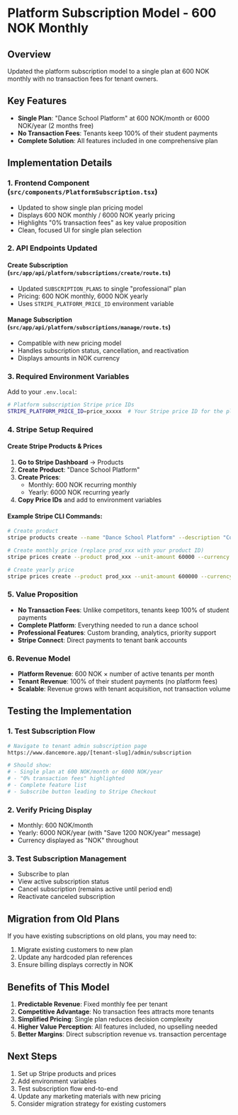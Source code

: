 # Platform Subscription Model - 600 NOK Monthly

## Overview
Updated the platform subscription model to a single plan at 600 NOK monthly with no transaction fees for tenant owners.

## Key Features
- **Single Plan**: "Dance School Platform" at 600 NOK/month or 6000 NOK/year (2 months free)
- **No Transaction Fees**: Tenants keep 100% of their student payments
- **Complete Solution**: All features included in one comprehensive plan

## Implementation Details

### 1. Frontend Component (`src/components/PlatformSubscription.tsx`)
- Updated to show single plan pricing model
- Displays 600 NOK monthly / 6000 NOK yearly pricing
- Highlights "0% transaction fees" as key value proposition
- Clean, focused UI for single plan selection

### 2. API Endpoints Updated

#### Create Subscription (`src/app/api/platform/subscriptions/create/route.ts`)
- Updated `SUBSCRIPTION_PLANS` to single "professional" plan
- Pricing: 600 NOK monthly, 6000 NOK yearly
- Uses `STRIPE_PLATFORM_PRICE_ID` environment variable

#### Manage Subscription (`src/app/api/platform/subscriptions/manage/route.ts`)
- Compatible with new pricing model
- Handles subscription status, cancellation, and reactivation
- Displays amounts in NOK currency

### 3. Required Environment Variables
Add to your `.env.local`:
```bash
# Platform subscription Stripe price IDs
STRIPE_PLATFORM_PRICE_ID=price_xxxxx  # Your Stripe price ID for the platform subscription
```

### 4. Stripe Setup Required

#### Create Stripe Products & Prices
1. **Go to Stripe Dashboard** → Products
2. **Create Product**: "Dance School Platform"
3. **Create Prices**:
   - Monthly: 600 NOK recurring monthly
   - Yearly: 6000 NOK recurring yearly
4. **Copy Price IDs** and add to environment variables

#### Example Stripe CLI Commands:
```bash
# Create product
stripe products create --name "Dance School Platform" --description "Complete dance school management platform"

# Create monthly price (replace prod_xxx with your product ID)
stripe prices create --product prod_xxx --unit-amount 60000 --currency nok --recurring-interval month

# Create yearly price
stripe prices create --product prod_xxx --unit-amount 600000 --currency nok --recurring-interval year
```

### 5. Value Proposition
- **No Transaction Fees**: Unlike competitors, tenants keep 100% of student payments
- **Complete Platform**: Everything needed to run a dance school
- **Professional Features**: Custom branding, analytics, priority support
- **Stripe Connect**: Direct payments to tenant bank accounts

### 6. Revenue Model
- **Platform Revenue**: 600 NOK × number of active tenants per month
- **Tenant Revenue**: 100% of their student payments (no platform fees)
- **Scalable**: Revenue grows with tenant acquisition, not transaction volume

## Testing the Implementation

### 1. Test Subscription Flow
```bash
# Navigate to tenant admin subscription page
https://www.dancemore.app/[tenant-slug]/admin/subscription

# Should show:
# - Single plan at 600 NOK/month or 6000 NOK/year
# - "0% transaction fees" highlighted
# - Complete feature list
# - Subscribe button leading to Stripe Checkout
```

### 2. Verify Pricing Display
- Monthly: 600 NOK/month
- Yearly: 6000 NOK/year (with "Save 1200 NOK/year" message)
- Currency displayed as "NOK" throughout

### 3. Test Subscription Management
- Subscribe to plan
- View active subscription status
- Cancel subscription (remains active until period end)
- Reactivate canceled subscription

## Migration from Old Plans
If you have existing subscriptions on old plans, you may need to:
1. Migrate existing customers to new plan
2. Update any hardcoded plan references
3. Ensure billing displays correctly in NOK

## Benefits of This Model
1. **Predictable Revenue**: Fixed monthly fee per tenant
2. **Competitive Advantage**: No transaction fees attracts more tenants
3. **Simplified Pricing**: Single plan reduces decision complexity
4. **Higher Value Perception**: All features included, no upselling needed
5. **Better Margins**: Direct subscription revenue vs. transaction percentage

## Next Steps
1. Set up Stripe products and prices
2. Add environment variables
3. Test subscription flow end-to-end
4. Update any marketing materials with new pricing
5. Consider migration strategy for existing customers
